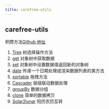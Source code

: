 ```yaml
---
title: carefree-utils
---
```


## carefree-utils

积攒方法[Github 地址](https://github.com/SunLxy/carefree-utils)

1. [Tree](/tree) 树选择操作方法
2. [get](/get) 对象树中获取数据
3. [set](/set) 对象树中设置数据值返回新的对象树
4. [date](/date) 传递一个日期处理成渲染数据列表的类方法
5. [sortable](http://carefrees.top:9001/sortable) 拖拽方法
6. [Cascader](/cascader) 层级联动数据处理
7. [groupBy](/group-by) 数据分组
8. [clone](/clone) 简单的数据拷贝
9. [Solar2lunar](/solar2lunar) 阳历农历互转
